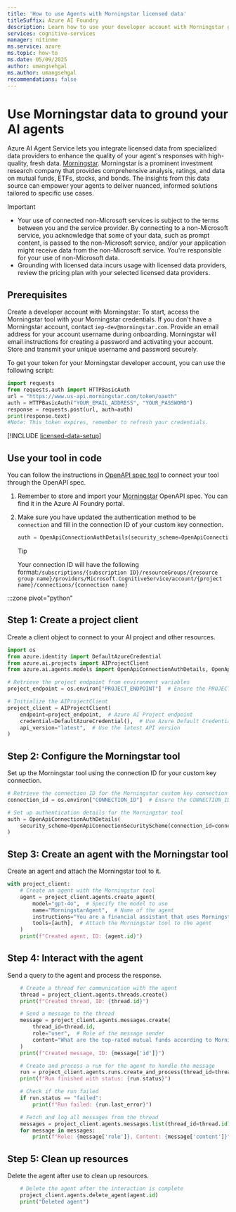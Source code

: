 ```yaml
---
title: 'How to use Agents with Morningstar licensed data'
titleSuffix: Azure AI Foundry
description: Learn how to use your developer account with Morningstar grounding with Azure AI Agent Service.
services: cognitive-services
manager: nitinme
ms.service: azure
ms.topic: how-to
ms.date: 05/09/2025
author: umangsehgal
ms.author: umangsehgal
recommendations: false
---
```


# Use Morningstar data to ground your AI agents

Azure AI Agent Service lets you integrate licensed data from specialized data providers to enhance the quality of your agent's responses with high-quality, fresh data. [Morningstar](https://developer.morningstar.com/). Morningstar is a prominent investment research company that provides comprehensive analysis, ratings, and data on mutual funds, ETFs, stocks, and bonds. The insights from this data source can empower your agents to deliver nuanced, informed solutions tailored to specific use cases.

> [!IMPORTANT]
> - Your use of connected non-Microsoft services is subject to the terms between you and the service provider. By connecting to a non-Microsoft service, you acknowledge that some of your data, such as prompt content, is passed to the non-Microsoft service, and/or your application might receive data from the non-Microsoft service. You're responsible for your use of non-Microsoft data.
> - Grounding with licensed data incurs usage with licensed data providers, review the pricing plan with your selected licensed data providers.


## Prerequisites

Create a developer account with Morningstar: To start, access the Morningstar tool with your Morningstar credentials. If you don't have a Morningstar account, contact `iep-dev@morningstar.com`. Provide an email address for your account username during onboarding. Morningstar will email instructions for creating a password and activating your account. Store and transmit your unique username and password securely. 

To get your token for your Morningstar developer account, you can use the following script: 

```python 
import requests 
from requests.auth import HTTPBasicAuth 
url = "https://www.us-api.morningstar.com/token/oauth" 
auth = HTTPBasicAuth("YOUR_EMAIL_ADDRESS", "YOUR_PASSWORD") 
response = requests.post(url, auth=auth) 
print(response.text) 
#Note: This token expires, remember to refresh your credentials. 
``` 

[!INCLUDE [licensed-data-setup](../../includes/licensed-data-setup.md)]

## Use your tool in code

You can follow the instructions in [OpenAPI spec tool](./openapi-spec.md) to connect your tool through the OpenAPI spec.

1. Remember to store and import your [Morningstar](https://developer.morningstar.com/content/documentation/intelligence-engine/apps/morningstar-agent-api/3.1.0/morningstar-agent-api.json) OpenAPI spec. You can find it in the Azure AI Foundry portal.

1. Make sure you have updated the authentication method to be `connection` and fill in the connection ID of your custom key connection.

   ``` python
   auth = OpenApiConnectionAuthDetails(security_scheme=OpenApiConnectionSecurityScheme(connection_id="your_connection_id"))
   ```
    
   > [!TIP]
   > Your connection ID will have the following format:`/subscriptions/{subscription ID}/resourceGroups/{resource group name}/providers/Microsoft.CognitiveService/account/{project name}/connections/{connection name}`

:::zone pivot="python"

## Step 1: Create a project client

Create a client object to connect to your AI project and other resources.

```python
import os
from azure.identity import DefaultAzureCredential
from azure.ai.projects import AIProjectClient
from azure.ai.agents.models import OpenApiConnectionAuthDetails, OpenApiConnectionSecurityScheme

# Retrieve the project endpoint from environment variables
project_endpoint = os.environ["PROJECT_ENDPOINT"]  # Ensure the PROJECT_ENDPOINT environment variable is set

# Initialize the AIProjectClient
project_client = AIProjectClient(
    endpoint=project_endpoint,  # Azure AI Project endpoint
    credential=DefaultAzureCredential(),  # Use Azure Default Credential for authentication
    api_version="latest",  # Use the latest API version
)
```

## Step 2: Configure the Morningstar tool

Set up the Morningstar tool using the connection ID for your custom key connection.

```python
# Retrieve the connection ID for the Morningstar custom key connection
connection_id = os.environ["CONNECTION_ID"]  # Ensure the CONNECTION_ID environment variable is set

# Set up authentication details for the Morningstar tool
auth = OpenApiConnectionAuthDetails(
    security_scheme=OpenApiConnectionSecurityScheme(connection_id=connection_id)  # Use the connection ID for authentication
)
```

## Step 3: Create an agent with the Morningstar tool

Create an agent and attach the Morningstar tool to it.

```python
with project_client:
    # Create an agent with the Morningstar tool
    agent = project_client.agents.create_agent(
        model="gpt-4o",  # Specify the model to use
        name="MorningstarAgent",  # Name of the agent
        instructions="You are a financial assistant that uses Morningstar data to provide investment insights.",  # Instructions for the agent
        tools=[auth],  # Attach the Morningstar tool to the agent
    )
    print(f"Created agent, ID: {agent.id}")
```

## Step 4: Interact with the agent

Send a query to the agent and process the response.

```python
    # Create a thread for communication with the agent
    thread = project_client.agents.threads.create()
    print(f"Created thread, ID: {thread.id}")

    # Send a message to the thread
    message = project_client.agents.messages.create(
        thread_id=thread.id,
        role="user",  # Role of the message sender
        content="What are the top-rated mutual funds according to Morningstar?",  # Message content
    )
    print(f"Created message, ID: {message['id']}")

    # Create and process a run for the agent to handle the message
    run = project_client.agents.runs.create_and_process(thread_id=thread.id, agent_id=agent.id)
    print(f"Run finished with status: {run.status}")

    # Check if the run failed
    if run.status == "failed":
        print(f"Run failed: {run.last_error}")

    # Fetch and log all messages from the thread
    messages = project_client.agents.messages.list(thread_id=thread.id)
    for message in messages:
        print(f"Role: {message['role']}, Content: {message['content']}")
```

## Step 5: Clean up resources

Delete the agent after use to clean up resources.

```python
    # Delete the agent after the interaction is complete
    project_client.agents.delete_agent(agent.id)
    print("Deleted agent")
```

